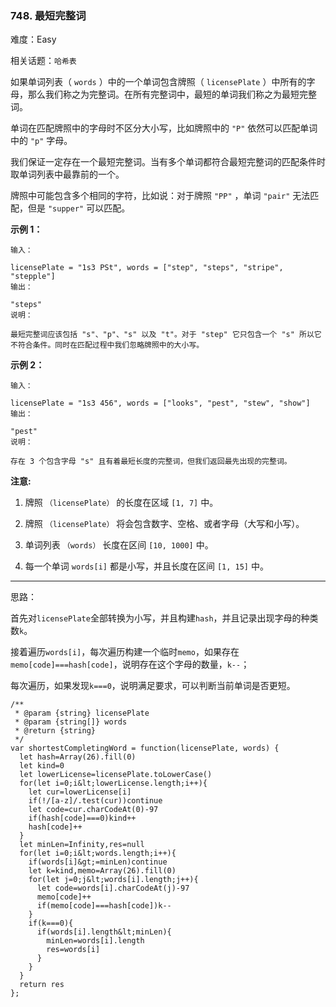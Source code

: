 ### 748. 最短完整词

难度：Easy

相关话题：`哈希表`

如果单词列表（ `words` ）中的一个单词包含牌照（ `licensePlate` ）中所有的字母，那么我们称之为完整词。在所有完整词中，最短的单词我们称之为最短完整词。



单词在匹配牌照中的字母时不区分大小写，比如牌照中的 `"P"` 依然可以匹配单词中的 `"p"` 字母。



我们保证一定存在一个最短完整词。当有多个单词都符合最短完整词的匹配条件时取单词列表中最靠前的一个。



牌照中可能包含多个相同的字符，比如说：对于牌照  `"PP"` ，单词 `"pair"` 无法匹配，但是 `"supper"` 可以匹配。







 **示例 1：** 





```
输入：

licensePlate = "1s3 PSt", words = ["step", "steps", "stripe", "stepple"]
输出：

"steps"
说明：

最短完整词应该包括 "s"、"p"、"s" 以及 "t"。对于 "step" 它只包含一个 "s" 所以它不符合条件。同时在匹配过程中我们忽略牌照中的大小写。
```





 **示例 2：** 





```
输入：

licensePlate = "1s3 456", words = ["looks", "pest", "stew", "show"]
输出：

"pest"
说明：

存在 3 个包含字母 "s" 且有着最短长度的完整词，但我们返回最先出现的完整词。

```





 **注意:** 





1. 牌照 `（licensePlate）` 的长度在区域 `[1, 7]` 中。

2. 牌照 `（licensePlate）` 将会包含数字、空格、或者字母（大写和小写）。

3. 单词列表 `（words）` 长度在区间 `[10, 1000]` 中。

4. 每一个单词 `words[i]` 都是小写，并且长度在区间 `[1, 15]` 中。










-----

思路：

首先对`licensePlate`全部转换为小写，并且构建`hash`，并且记录出现字母的种类数`k`。

接着遍历`words[i]`，每次遍历构建一个临时`memo`，如果存在`memo[code]===hash[code]`，说明存在这个字母的数量，`k--`；

每次遍历，如果发现`k===0`，说明满足要求，可以判断当前单词是否更短。


```
/**
 * @param {string} licensePlate
 * @param {string[]} words
 * @return {string}
 */
var shortestCompletingWord = function(licensePlate, words) {
  let hash=Array(26).fill(0)
  let kind=0
  let lowerLicense=licensePlate.toLowerCase()
  for(let i=0;i&lt;lowerLicense.length;i++){
    let cur=lowerLicense[i]
    if(!/[a-z]/.test(cur))continue
    let code=cur.charCodeAt(0)-97
    if(hash[code]===0)kind++
    hash[code]++
  }
  let minLen=Infinity,res=null
  for(let i=0;i&lt;words.length;i++){
    if(words[i]&gt;=minLen)continue
    let k=kind,memo=Array(26).fill(0)
    for(let j=0;j&lt;words[i].length;j++){
      let code=words[i].charCodeAt(j)-97
      memo[code]++
      if(memo[code]===hash[code])k--
    }
    if(k===0){
      if(words[i].length&lt;minLen){
        minLen=words[i].length
        res=words[i]
      }
    }
  }
  return res
};



```
